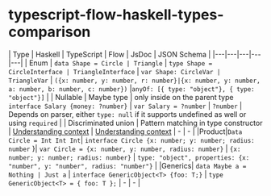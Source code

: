 # typescript-flow-haskell-types-comparison

| Type  | Haskell  | TypeScript  | Flow | JsDoc | JSON Schema  |
|---|---|---|---|---|
| Enum  |  `data Shape = Circle | Triangle` | `type Shape = CircleInterface | TriangleInterface`  |  `var Shape: CircleVar | TriangleVar` | `({x: number, y: number, r: number}|{x: number, y: number, a: number, b: number, c: number})` |`anyOf: [{ type: "object"}, { type: "object"}]` |
| Nullable | Maybe type | only inside on the parent type `interface Salary {money: ?number}` | `var Salary = ?number` | `?number` | Depends on parser, either `type: null` if it supports undefined as well or using `required` |
| Discriminated union  |  Pattern matching in type constructor | [Understanding context](https://github.com/Microsoft/TypeScript/pull/9163)  |  [Understanding context](https://flowtype.org/blog/2015/07/03/Disjoint-Unions.html) |  - | - |
|Product|`Data Circle = Int Int Int`| `interface Circle {x: number; y: number; radius: number` }| `var Circle = {x: number, y: number, radius: number}` | `{x: number; y: number; radius: number}` | `type: "object", properties: {x: "number", y: "number", radius: "number"}` |
|Generics| `data Maybe a = Nothing | Just a`  | `interface GenericObject<T> {foo: T;}` | `type GenericObject<T> = { foo: T };` | - | - |

